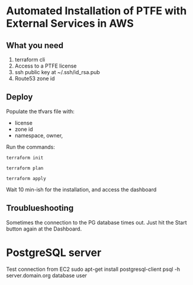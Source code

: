 # Automated Installation of PTFE with External Services in AWS

## What you need

1. terraform  cli 
2. Access to a PTFE license
3. ssh public key at ~/.ssh/id_rsa.pub
4. Route53 zone id


## Deploy

Populate the tfvars file with:
* license
* zone id
* namespace, owner,

Run the commands:


```terraform init```

```terraform plan```

```terraform apply```

Wait 10 min-ish for the installation, and access the dashboard



## Troublueshooting

Sometimes the connection to the PG database times out. Just hit the Start button again at the Dashboard.


# PostgreSQL server


Test connection from EC2
sudo apt-get install postgresql-client
  psql -h server.domain.org database user

